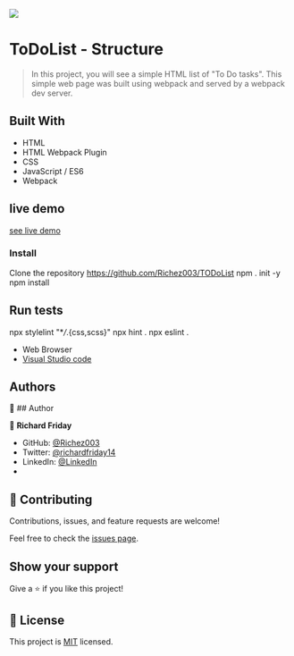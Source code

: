 ![](https://img.shields.io/badge/Microverse-blueviolet)

# ToDoList - Structure

> In this project, you will see a simple HTML list of "To Do tasks". This simple web page was built using webpack and served by a webpack dev server.

## Built With

- HTML
- HTML Webpack Plugin
- CSS
- JavaScript / ES6
- Webpack

## live demo
[see live demo](https://graceful-daifuku-d4cc6b.netlify.app)

### Install

Clone the repository
https://github.com/Richez003/TODoList
npm . init -y
npm install

## Run tests

npx stylelint "\*_/_.{css,scss}"
npx hint .
npx eslint .

- Web Browser
- [Visual Studio code](https://code.visualstudio.com/)

## Authors

👤 ## Author

👤 **Richard Friday**

- GitHub: [@Richez003](https://github.com/Richez003)
- Twitter: [@richardfriday14](https://twitter.com/richardfriday14)
- LinkedIn: [@LinkedIn](https://www.linkedin.com/in/richard-friday-54980718a)
- 
## 🤝 Contributing

Contributions, issues, and feature requests are welcome!

Feel free to check the [issues page](https://github.com/Richez003/TODoList/issues).

## Show your support

Give a ⭐️ if you like this project!

## 📝 License

This project is [MIT](./MIT.md) licensed.
